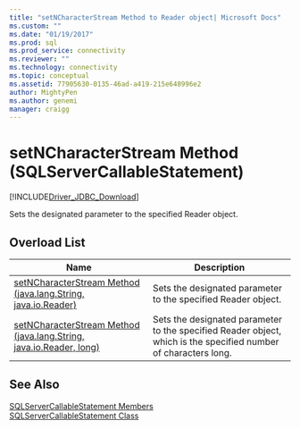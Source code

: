 ```yaml
---
title: "setNCharacterStream Method to Reader object| Microsoft Docs"
ms.custom: ""
ms.date: "01/19/2017"
ms.prod: sql
ms.prod_service: connectivity
ms.reviewer: ""
ms.technology: connectivity
ms.topic: conceptual
ms.assetid: 77905630-0135-46ad-a419-215e648996e2
author: MightyPen
ms.author: genemi
manager: craigg
---
```

# setNCharacterStream Method (SQLServerCallableStatement)
[!INCLUDE[Driver_JDBC_Download](../../../includes/driver_jdbc_download.md)]

  Sets the designated parameter to the specified Reader object.  
  
## Overload List  
  
|Name|Description|  
|----------|-----------------|  
|[setNCharacterStream Method &#40;java.lang.String, java.io.Reader&#41;](../../../connect/jdbc/reference/setncharacterstream-method-java-lang-string-java-io-reader.md)|Sets the designated parameter to the specified Reader object.|  
|[setNCharacterStream Method &#40;java.lang.String, java.io.Reader, long&#41;](../../../connect/jdbc/reference/setncharacterstream-method-java-lang-string-java-io-reader-long.md)|Sets the designated parameter to the specified Reader object, which is the specified number of characters long.|  
  
## See Also  
 [SQLServerCallableStatement Members](../../../connect/jdbc/reference/sqlservercallablestatement-members.md)   
 [SQLServerCallableStatement Class](../../../connect/jdbc/reference/sqlservercallablestatement-class.md)  
  
  
